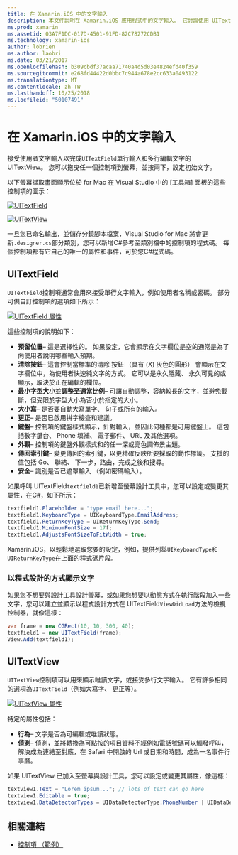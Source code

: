 ```yaml
---
title: 在 Xamarin.iOS 中的文字輸入
description: 本文件說明在 Xamarin.iOS 應用程式中的文字輸入。 它討論使用 UITextField 和 UITextVIew，以程式設計方式和 「 iOS 設計工具中。
ms.prod: xamarin
ms.assetid: 03A7F1DC-017D-4501-91FD-82C78272CDB1
ms.technology: xamarin-ios
author: lobrien
ms.author: laobri
ms.date: 03/21/2017
ms.openlocfilehash: b309cbdf37acaa71740a4d5d03e4824efd40f359
ms.sourcegitcommit: e268fd44422d0bbc7c944a678e2cc633a0493122
ms.translationtype: MT
ms.contentlocale: zh-TW
ms.lasthandoff: 10/25/2018
ms.locfileid: "50107491"
---
```

# <a name="text-input-in-xamarinios"></a>在 Xamarin.iOS 中的文字輸入

接受使用者文字輸入以完成`UITextField`單行輸入和多行編輯文字的 UITextView。 您可以拖曳任一個控制項到螢幕，並按兩下，設定初始文字。

以下螢幕擷取畫面顯示位於 for Mac 在 Visual Studio 中的 [工具箱] 面板的這些控制項的圖示：

 [![](text-input-images/image11a.png "UITextField")](text-input-images/image11a.png#lightbox)

 [![](text-input-images/image13a.png "UITextView")](text-input-images/image13a.png#lightbox)

一旦您已命名輸出，並儲存分鏡腳本檔案，Visual Studio for Mac 將會更新`.designer.cs`部分類別，您可以新增C#參考至類別檔中的控制項的程式碼。 每個控制項都有它自己的唯一的屬性和事件，可於您C#程式碼。

 <a name="UITextField" />


## <a name="uitextfield"></a>UITextField

`UITextField`控制項通常會用來接受單行文字輸入，例如使用者名稱或密碼。 部分可供自訂控制項的選項如下所示：

 [![](text-input-images/image15a.png "UITextField 屬性")](text-input-images/image15a.png#lightbox)

這些控制項的說明如下：

-  **預留位置**– 這是選擇性的。 如果設定，它會顯示在文字欄位是空的通常是為了向使用者說明哪些輸入預期。
-  **清除按鈕**– 這會控制當標準的清除 按鈕 （具有 (X) 灰色的圓形） 會顯示在文字欄位中，為使用者快速純文字的方式。 它可以是永久隱藏、 永久可見的或顯示，取決於正在編輯的欄位。
-  **最小字型大小**並**調整至適當比例**– 可讓自動調整，容納較長的文字，並避免截斷，但受限於字型大小為否小於指定的大小。
-  **大小寫**– 是否要自動大寫單字、 句子或所有的輸入。
-  **更正**– 是否已啟用拼字檢查和建議。
-  **鍵盤**– 控制項的鍵盤樣式顯示，針對輸入，並因此何種都是可用鍵盤上。 這包括數字鍵台、 Phone 填補、 電子郵件、 URL 及其他選項。
-  **外觀**– 控制項的鍵盤外觀樣式和的任一深或亮色調佈景主題。
-  **傳回索引鍵**– 變更傳回的索引鍵，以更精確反映所要採取的動作標籤。 支援的值包括 Go、 聯結、 下一步，路由，完成之後和搜尋。
-  **安全**– 識別是否已遮罩輸入 （例如密碼輸入）。


如果呼叫 UITextField`textfield1`已新增至螢幕設計工具中，您可以設定或變更其屬性，在C#，如下所示：

```csharp
textfield1.Placeholder = "type email here...";
textfield1.KeyboardType = UIKeyboardType.EmailAddress;
textfield1.ReturnKeyType = UIReturnKeyType.Send;
textfield1.MinimumFontSize = 17f;
textfield1.AdjustsFontSizeToFitWidth = true;
```

Xamarin.iOS，以輕鬆地選取您要的設定，例如，提供列舉`UIKeyboardType`和`UIReturnKeyType`在上面的程式碼片段。

### <a name="display-text-programmatically"></a>以程式設計的方式顯示文字

如果您不想要與設計工具設計螢幕，或如果您想要以動態方式在執行階段加入一些文字，您可以建立並顯示以程式設計方式在 UITextField`ViewDidLoad`方法的檢視控制器，就像這樣：

```csharp
var frame = new CGRect(10, 10, 300, 40);
textfield1 = new UITextField(frame);
View.Add(textfield1);
```

 <a name="UITextView" />


## <a name="uitextview"></a>UITextView

`UITextView`控制項可以用來顯示唯讀文字，或接受多行文字輸入。 它有許多相同的選項為`UITextField`（例如大寫字、 更正等）。

 [![](text-input-images/image16a.png "UITextView 屬性")](text-input-images/image16a.png#lightbox)

特定的屬性包括：

-  **行為**– 文字是否為可編輯或唯讀狀態。
-  **偵測**– 偵測，並將轉換為可點按的項目資料不經例如電話號碼可以觸發呼叫，解決成為連結至對應，在 Safari 中開啟的 Url 或日期和時間，成為一名事件行事曆。


如果 UITextView 已加入至螢幕與設計工具，您可以設定或變更其屬性，像這樣：

```csharp
textview1.Text = "Lorem ipsum..."; // lots of text can go here
textview1.Editable = true;
textview1.DataDetectorTypes = UIDataDetectorType.PhoneNumber | UIDataDetectorType.Link;
```



## <a name="related-links"></a>相關連結

- [控制項 （範例）](https://developer.xamarin.com/samples/Controls/)
